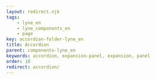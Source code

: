 ```yaml
---
layout: redirect.njk
tags: 
    - lyne_en
    - lyne_components_en
    - page
key: accordion-folder-lyne_en
title: Accordion
parent: components-lyne_en
keywords: accordion, expansion-panel, expansion, panel
order: 10
redirect: accordion/
---
```

